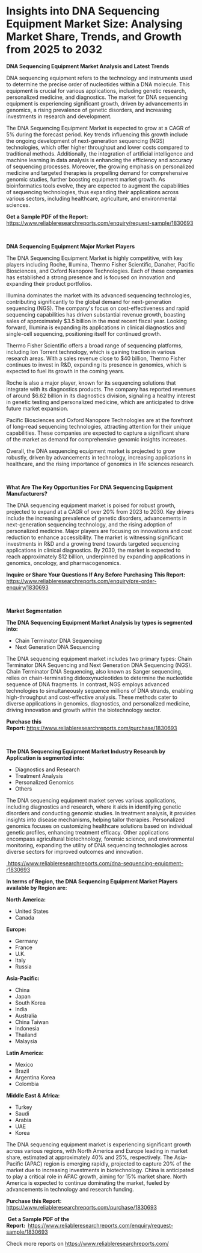 <p><h1>Insights into DNA Sequencing Equipment Market Size: Analysing Market Share, Trends, and Growth from 2025 to 2032</h1></p><p><strong>DNA Sequencing Equipment Market Analysis and Latest Trends</strong></p>
<p><p>DNA sequencing equipment refers to the technology and instruments used to determine the precise order of nucleotides within a DNA molecule. This equipment is crucial for various applications, including genetic research, personalized medicine, and diagnostics. The market for DNA sequencing equipment is experiencing significant growth, driven by advancements in genomics, a rising prevalence of genetic disorders, and increasing investments in research and development.</p><p>The DNA Sequencing Equipment Market is expected to grow at a CAGR of 5% during the forecast period. Key trends influencing this growth include the ongoing development of next-generation sequencing (NGS) technologies, which offer higher throughput and lower costs compared to traditional methods. Additionally, the integration of artificial intelligence and machine learning in data analysis is enhancing the efficiency and accuracy of sequencing processes. Moreover, the growing emphasis on personalized medicine and targeted therapies is propelling demand for comprehensive genomic studies, further boosting equipment market growth. As bioinformatics tools evolve, they are expected to augment the capabilities of sequencing technologies, thus expanding their applications across various sectors, including healthcare, agriculture, and environmental sciences.</p></p>
<p><strong>Get a Sample PDF of the Report:&nbsp;</strong> <a href="https://www.reliableresearchreports.com/enquiry/request-sample/1830693?utm_campaign=2296&utm_medium=2&utm_source=Github&utm_content=ia&utm_term=03032025&utm_id=dna-sequencing-equipment">https://www.reliableresearchreports.com/enquiry/request-sample/1830693</a></p>
<p>&nbsp;</p>
<p><strong>DNA Sequencing Equipment Major Market Players</strong></p>
<p><p>The DNA Sequencing Equipment Market is highly competitive, with key players including Roche, Illumina, Thermo Fisher Scientific, Danaher, Pacific Biosciences, and Oxford Nanopore Technologies. Each of these companies has established a strong presence and is focused on innovation and expanding their product portfolios.</p><p>Illumina dominates the market with its advanced sequencing technologies, contributing significantly to the global demand for next-generation sequencing (NGS). The company's focus on cost-effectiveness and rapid sequencing capabilities has driven substantial revenue growth, boasting sales of approximately $3.5 billion in the most recent fiscal year. Looking forward, Illumina is expanding its applications in clinical diagnostics and single-cell sequencing, positioning itself for continued growth.</p><p>Thermo Fisher Scientific offers a broad range of sequencing platforms, including Ion Torrent technology, which is gaining traction in various research areas. With a sales revenue close to $40 billion, Thermo Fisher continues to invest in R&D, expanding its presence in genomics, which is expected to fuel its growth in the coming years.</p><p>Roche is also a major player, known for its sequencing solutions that integrate with its diagnostics products. The company has reported revenues of around $6.62 billion in its diagnostics division, signaling a healthy interest in genetic testing and personalized medicine, which are anticipated to drive future market expansion.</p><p>Pacific Biosciences and Oxford Nanopore Technologies are at the forefront of long-read sequencing technologies, attracting attention for their unique capabilities. These companies are expected to capture a significant share of the market as demand for comprehensive genomic insights increases.</p><p>Overall, the DNA sequencing equipment market is projected to grow robustly, driven by advancements in technology, increasing applications in healthcare, and the rising importance of genomics in life sciences research.</p></p>
<p>&nbsp;</p>
<p><strong>What Are The Key Opportunities For DNA Sequencing Equipment Manufacturers?</strong></p>
<p><p>The DNA sequencing equipment market is poised for robust growth, projected to expand at a CAGR of over 20% from 2023 to 2030. Key drivers include the increasing prevalence of genetic disorders, advancements in next-generation sequencing technology, and the rising adoption of personalized medicine. Major players are focusing on innovations and cost reduction to enhance accessibility. The market is witnessing significant investments in R&D and a growing trend towards targeted sequencing applications in clinical diagnostics. By 2030, the market is expected to reach approximately $12 billion, underpinned by expanding applications in genomics, oncology, and pharmacogenomics.</p></p>
<p><strong>Inquire or Share Your Questions If Any Before Purchasing This Report:</strong> <a href="https://www.reliableresearchreports.com/enquiry/pre-order-enquiry/1830693?utm_campaign=2296&utm_medium=2&utm_source=Github&utm_content=ia&utm_term=03032025&utm_id=dna-sequencing-equipment">https://www.reliableresearchreports.com/enquiry/pre-order-enquiry/1830693</a></p>
<p>&nbsp;</p>
<p><strong>Market Segmentation</strong></p>
<p><strong>The DNA Sequencing Equipment Market Analysis by types is segmented into:</strong></p>
<p><ul><li>Chain Terminator DNA Sequencing</li><li>Next Generation DNA Sequencing</li></ul></p>
<p><p>The DNA sequencing equipment market includes two primary types: Chain Terminator DNA Sequencing and Next Generation DNA Sequencing (NGS). Chain Terminator DNA Sequencing, also known as Sanger sequencing, relies on chain-terminating dideoxynucleotides to determine the nucleotide sequence of DNA fragments. In contrast, NGS employs advanced technologies to simultaneously sequence millions of DNA strands, enabling high-throughput and cost-effective analysis. These methods cater to diverse applications in genomics, diagnostics, and personalized medicine, driving innovation and growth within the biotechnology sector.</p></p>
<p><strong>Purchase this Report:&nbsp;</strong><a href="https://www.reliableresearchreports.com/purchase/1830693?utm_campaign=2296&utm_medium=2&utm_source=Github&utm_content=ia&utm_term=03032025&utm_id=dna-sequencing-equipment">https://www.reliableresearchreports.com/purchase/1830693</a></p>
<p>&nbsp;</p>
<p><strong>The DNA Sequencing Equipment Market Industry Research by Application is segmented into:</strong></p>
<p><ul><li>Diagnostics and Research</li><li>Treatment Analysis</li><li>Personalized Genomics</li><li>Others</li></ul></p>
<p><p>The DNA sequencing equipment market serves various applications, including diagnostics and research, where it aids in identifying genetic disorders and conducting genomic studies. In treatment analysis, it provides insights into disease mechanisms, helping tailor therapies. Personalized genomics focuses on customizing healthcare solutions based on individual genetic profiles, enhancing treatment efficacy. Other applications encompass agricultural biotechnology, forensic science, and environmental monitoring, expanding the utility of DNA sequencing technologies across diverse sectors for improved outcomes and innovation.</p></p>
<p><a href="https://www.reliableresearchreports.com/dna-sequencing-equipment-r1830693?utm_campaign=2296&utm_medium=2&utm_source=Github&utm_content=ia&utm_term=03032025&utm_id=dna-sequencing-equipment">&nbsp;https://www.reliableresearchreports.com/dna-sequencing-equipment-r1830693</a></p>
<p><strong>In terms of Region, the DNA Sequencing Equipment Market Players available by Region are:</strong></p>
<p>
    <p> <strong> North America: </strong>
        <ul>
            <li>United States</li>
            <li>Canada</li>
        </ul>
        </p> 
    <p> <strong> Europe: </strong>
        <ul>
            <li>Germany</li>
            <li>France</li>
            <li>U.K.</li>
            <li>Italy</li>
            <li>Russia</li>
        </ul>
        </p> 
    <p> <strong> Asia-Pacific: </strong>
        <ul>
            <li>China</li>
            <li>Japan</li>
            <li>South Korea</li>
            <li>India</li>
            <li>Australia</li>
            <li>China Taiwan</li>
            <li>Indonesia</li>
            <li>Thailand</li>
            <li>Malaysia</li>
        </ul>
        </p> 
    <p> <strong> Latin America: </strong>
        <ul>
            <li>Mexico</li>
            <li>Brazil</li>
            <li>Argentina Korea</li>
            <li>Colombia</li>
        </ul>
        </p> 
    <p> <strong> Middle East & Africa: </strong>
        <ul>
            <li>Turkey</li>
            <li>Saudi</li>
            <li>Arabia</li>
            <li>UAE</li>
            <li>Korea</li>
        </ul>
    </p>
    </p>
<p><p>The DNA sequencing equipment market is experiencing significant growth across various regions, with North America and Europe leading in market share, estimated at approximately 40% and 25%, respectively. The Asia-Pacific (APAC) region is emerging rapidly, projected to capture 20% of the market due to increasing investments in biotechnology. China is anticipated to play a critical role in APAC growth, aiming for 15% market share. North America is expected to continue dominating the market, fueled by advancements in technology and research funding.</p></p>
<p><strong>Purchase this Report: </strong><a href="https://www.reliableresearchreports.com/purchase/1830693?utm_campaign=2296&utm_medium=2&utm_source=Github&utm_content=ia&utm_term=03032025&utm_id=dna-sequencing-equipment">https://www.reliableresearchreports.com/purchase/1830693</a></p>
<p>&nbsp;<strong>Get a Sample PDF of the Report:&nbsp;&nbsp;</strong><a href="https://www.reliableresearchreports.com/enquiry/request-sample/1830693?utm_campaign=2296&utm_medium=2&utm_source=Github&utm_content=ia&utm_term=03032025&utm_id=dna-sequencing-equipment">https://www.reliableresearchreports.com/enquiry/request-sample/1830693</a></p>
<p><strong></strong></p>
<p>Check more reports on <a href="https://www.reliableresearchreports.com/?utm_campaign=2296&utm_medium=2&utm_source=Github&utm_content=ia&utm_term=03032025&utm_id=dna-sequencing-equipment">https://www.reliableresearchreports.com/</a></p>